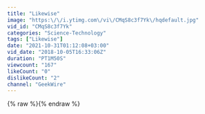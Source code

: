 ```yaml
---
title: "Likewise"
image: "https:\/\/i.ytimg.com\/vi\/CMqS8c3f7Yk\/hqdefault.jpg"
vid_id: "CMqS8c3f7Yk"
categories: "Science-Technology"
tags: ["Likewise"]
date: "2021-10-31T01:12:08+03:00"
vid_date: "2018-10-05T16:33:06Z"
duration: "PT1M50S"
viewcount: "167"
likeCount: "0"
dislikeCount: "2"
channel: "GeekWire"
---
```

{% raw %}{% endraw %}
